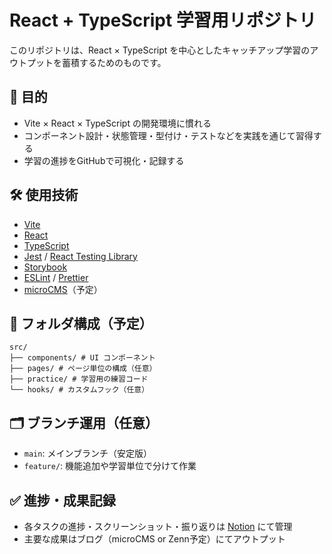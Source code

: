 # React + TypeScript 学習用リポジトリ

このリポジトリは、React × TypeScript を中心としたキャッチアップ学習のアウトプットを蓄積するためのものです。

## 📘 目的

- Vite × React × TypeScript の開発環境に慣れる
- コンポーネント設計・状態管理・型付け・テストなどを実践を通じて習得する
- 学習の進捗をGitHubで可視化・記録する

## 🛠 使用技術

- [Vite](https://vitejs.dev/)
- [React](https://react.dev/)
- [TypeScript](https://www.typescriptlang.org/)
- [Jest](https://jestjs.io/) / [React Testing Library](https://testing-library.com/)
- [Storybook](https://storybook.js.org/)
- [ESLint](https://eslint.org/) / [Prettier](https://prettier.io/)
- [microCMS](https://microcms.io/)（予定）

## 📁 フォルダ構成（予定）

```
src/
├── components/ # UI コンポーネント
├── pages/ # ページ単位の構成（任意）
├── practice/ # 学習用の練習コード
└── hooks/ # カスタムフック（任意）
```

## 🗂 ブランチ運用（任意）

- `main`: メインブランチ（安定版）
- `feature/`: 機能追加や学習単位で分けて作業

## ✅ 進捗・成果記録

- 各タスクの進捗・スクリーンショット・振り返りは [Notion](https://www.notion.so/) にて管理
- 主要な成果はブログ（microCMS or Zenn予定）にてアウトプット
